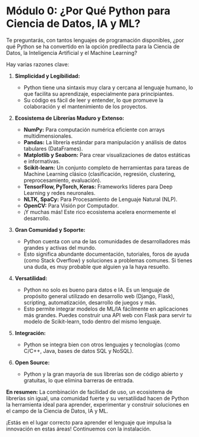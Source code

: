 # Módulo 0: ¿Por Qué Python para Ciencia de Datos, IA y ML?

Te preguntarás, con tantos lenguajes de programación disponibles, ¿por qué Python se ha convertido en la opción predilecta para la Ciencia de Datos, la Inteligencia Artificial y el Machine Learning?

Hay varias razones clave:

1.  **Simplicidad y Legibilidad:**
    *   Python tiene una sintaxis muy clara y cercana al lenguaje humano, lo que facilita su aprendizaje, especialmente para principiantes.
    *   Su código es fácil de leer y entender, lo que promueve la colaboración y el mantenimiento de los proyectos.

2.  **Ecosistema de Librerías Maduro y Extenso:**
    *   **NumPy:** Para computación numérica eficiente con arrays multidimensionales.
    *   **Pandas:** La librería estándar para manipulación y análisis de datos tabulares (DataFrames).
    *   **Matplotlib y Seaborn:** Para crear visualizaciones de datos estáticas e informativas.
    *   **Scikit-learn:** Un conjunto completo de herramientas para tareas de Machine Learning clásico (clasificación, regresión, clustering, preprocesamiento, evaluación).
    *   **TensorFlow, PyTorch, Keras:** Frameworks líderes para Deep Learning y redes neuronales.
    *   **NLTK, SpaCy:** Para Procesamiento de Lenguaje Natural (NLP).
    *   **OpenCV:** Para Visión por Computador.
    *   ¡Y muchas más! Este rico ecosistema acelera enormemente el desarrollo.

3.  **Gran Comunidad y Soporte:**
    *   Python cuenta con una de las comunidades de desarrolladores más grandes y activas del mundo.
    *   Esto significa abundante documentación, tutoriales, foros de ayuda (como Stack Overflow) y soluciones a problemas comunes. Si tienes una duda, es muy probable que alguien ya la haya resuelto.

4.  **Versatilidad:**
    *   Python no solo es bueno para datos e IA. Es un lenguaje de propósito general utilizado en desarrollo web (Django, Flask), scripting, automatización, desarrollo de juegos y más.
    *   Esto permite integrar modelos de ML/IA fácilmente en aplicaciones más grandes. Puedes construir una API web con Flask para servir tu modelo de Scikit-learn, todo dentro del mismo lenguaje.

5.  **Integración:**
    *   Python se integra bien con otros lenguajes y tecnologías (como C/C++, Java, bases de datos SQL y NoSQL).

6.  **Open Source:**
    *   Python y la gran mayoría de sus librerías son de código abierto y gratuitas, lo que elimina barreras de entrada.

**En resumen:** La combinación de facilidad de uso, un ecosistema de librerías sin igual, una comunidad fuerte y su versatilidad hacen de Python la herramienta ideal para aprender, experimentar y construir soluciones en el campo de la Ciencia de Datos, IA y ML.

¡Estás en el lugar correcto para aprender el lenguaje que impulsa la innovación en estas áreas! Continuemos con la instalación.
